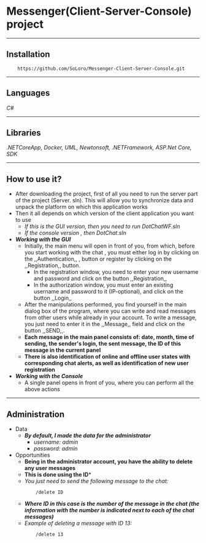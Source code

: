 # Messenger(Client-Server-Console) project
____
## Installation
```
    https://github.com/SoLoro/Messenger-Client-Server-Console.git
```
____
## Languages
*C#*
____
## Libraries
*.NETCoreApp, Docker, UML, Newtonsoft, .NETFramework, ASP.Net Core, SDK*
____
## How to use it?
- After downloading the project, first of all you need to run the server part of the project (Server. sln). This will allow you to synchronize data and unpack the platform on which this application works
- Then it all depends on which version of the client application you want to use
    - *If this is the GUI version, then you need to run DotChatWF.sln*
    - *If the console version , then DotChat.sln*
- ___Working with the GUI___
    - Initially, the main menu will open in front of you, from which, before you start working with the chat , you must either log in by clicking on the ,,Authentication,, , button or register by clicking on the ,,Registration,, button.
        - In the registration window, you need to enter your new username and password and click on the button ,,Registration,,
        - In the authorization window, you must enter an existing username and password to it (IP-optional), and click on the button ,,Login,,
    - After the manipulations performed, you find yourself in the main dialog box of the program, where you can write and read messages from other users while already in your account. To write a message, you just need to enter it in the ,,Message,, field and click on the button ,,SEND,,.
    - **Each message in the main panel consists of: date, month, time of sending, the sender's login, the sent message, the ID of this message in the current panel**
    - **There is also identification of online and offline user states with corresponding chat alerts, as well as identification of new user registration**
- ___Working with the Console___
    - A single panel opens in front of you, where you can perform all the above actions
____
## Administration
- Data
    - ***By default, I made the data for the administrator***
        - *username: admin*
        - *password: admin*
- Opportunities
    - **Being in the administrator account, you have the ability to delete any user messages**
    - **This is done using the ID***
    - *You just need to send the following message to the chat:*
        ```
            /delete ID
        ```
    - ***Where ID in this case is the number of the message in the chat (the information with the number is indicated next to each of the chat messages)***
    - *Example of deleting a message with ID 13:*
        ```
            /delete 13
        ```

